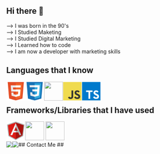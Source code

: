 ## Hi there 👋 ##

--> I was born in the 90's <br>
--> I Studied Maketing <br>
--> I Studied Digital Marketing <br>
--> I Learned how to code <br>
--> I am now a developer with marketing skills <br>

## Languages that I know ##


<div>
  <img align="left" width="50" height="50" src='https://raw.githubusercontent.com/devicons/devicon/master/icons/html5/html5-original.svg'>
  <img align="left" width="50" height="50" src='https://raw.githubusercontent.com/devicons/devicon/master/icons/css3/css3-original.svg'>
  <img align="left" width="50" height="50" src="https://cdn.jsdelivr.net/gh/devicons/devicon/icons/sass/sass-original.svg" />
  <img align="left" width="50" height="50" src='https://raw.githubusercontent.com/devicons/devicon/master/icons/javascript/javascript-original.svg'>
  <img align="left" width="50" height="50" src='https://raw.githubusercontent.com/devicons/devicon/master/icons/typescript/typescript-original.svg'>
</div>

<br>
<br>

## Frameworks/Libraries that I have used ##

<div style="displat:flex;">
<img align="left" width="50" height="50" src='https://raw.githubusercontent.com/devicons/devicon/master/icons/angularjs/angularjs-original.svg'>
<img width="50" height="50" src="https://cdn.jsdelivr.net/gh/devicons/devicon/icons/react/react-original.svg" />
<img width="50" height="50" src="https://cdn.jsdelivr.net/gh/devicons/devicon/icons/redux/redux-original.svg" />
<div>
## Contact Me ##  


<a href="mailto:joaoafonso386@gmail.com">
  <img align="left" src="https://img.shields.io/badge/Gmail-D14836?style=for-the-badge&logo=gmail&logoColor=white">
</a>

<a href="https://www.linkedin.com/in/jo%C3%A3o-cardoso-07/">
  <img align="left" src="https://img.shields.io/badge/LinkedIn-0077B5?style=for-the-badge&logo=linkedin&logoColor=white">
</a>
